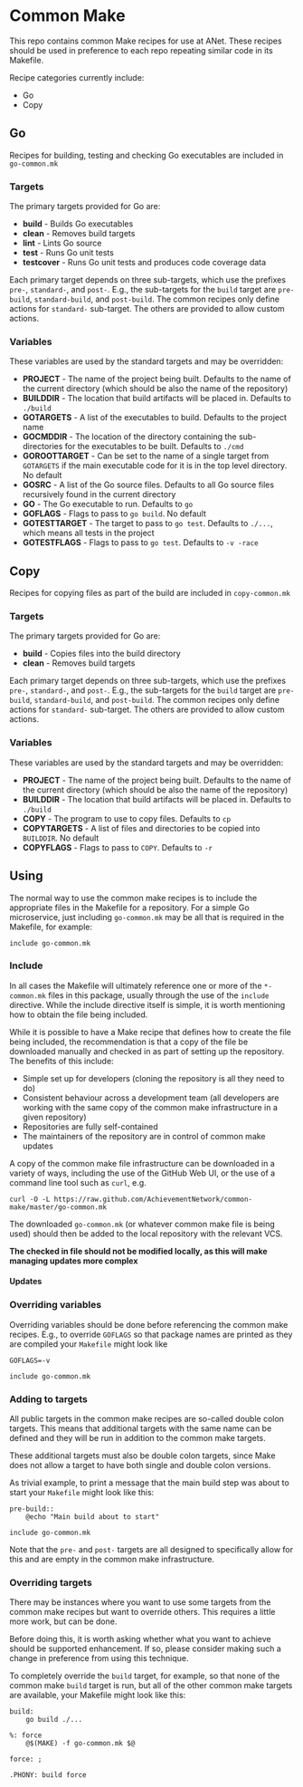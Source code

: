 # Common Make

This repo contains common Make recipes for use at ANet.  These recipes should be used
in preference to each repo repeating similar code in its Makefile.

Recipe categories currently include:

* Go
* Copy

## Go

Recipes for building, testing and checking Go executables are included in `go-common.mk`

### Targets

The primary targets provided for Go are:

* __build__ - Builds Go executables
* __clean__ - Removes build targets
* __lint__ - Lints Go source
* __test__ - Runs Go unit tests
* __testcover__ - Runs Go unit tests and produces code coverage data

Each primary target depends on three sub-targets, which use the prefixes `pre-`,
`standard-`, and `post-`.  E.g., the sub-targets for the `build` target are
`pre-build`, `standard-build`, and `post-build`.  The common recipes only define
actions for `standard-` sub-target.  The others are provided to allow custom actions.

### Variables

These variables are used by the standard targets and may be overridden:

* __PROJECT__ - The name of the project being built.  Defaults to the name of the current directory (which should be also the name of the repository)
* __BUILDDIR__ - The location that build artifacts will be placed in.  Defaults to `./build`
* __GOTARGETS__ - A list of the executables to build.  Defaults to the project name
* __GOCMDDIR__ - The location of the directory containing the sub-directories for the executables to be built.  Defaults to `./cmd`
* __GOROOTTARGET__ - Can be set to the name of a single target from `GOTARGETS` if the main executable code for it is in the top level directory.  No default
* __GOSRC__ - A list of the Go source files.  Defaults to all Go source files recursively found in the current directory
* __GO__ - The Go executable to run.  Defaults to `go`
* __GOFLAGS__ - Flags to pass to `go build`.  No default
* __GOTESTTARGET__ - The target to pass to `go test`.  Defaults to `./...`, which means all tests in the project
* __GOTESTFLAGS__ - Flags to pass to `go test`.  Defaults to `-v -race`


## Copy

Recipes for copying files as part of the build are included in `copy-common.mk`

### Targets

The primary targets provided for Go are:

* __build__ - Copies files into the build directory
* __clean__ - Removes build targets

Each primary target depends on three sub-targets, which use the prefixes `pre-`,
`standard-`, and `post-`.  E.g., the sub-targets for the `build` target are
`pre-build`, `standard-build`, and `post-build`.  The common recipes only define
actions for `standard-` sub-target.  The others are provided to allow custom actions.

### Variables

These variables are used by the standard targets and may be overridden:

* __PROJECT__ - The name of the project being built.  Defaults to the name of the current directory (which should be also the name of the repository)
* __BUILDDIR__ - The location that build artifacts will be placed in.  Defaults to `./build`
* __COPY__ - The program to use to copy files.  Defaults to `cp`
* __COPYTARGETS__ - A list of files and directories to be copied into `BUILDDIR`.  No default
* __COPYFLAGS__ - Flags to pass to `COPY`.  Defaults to `-r`

## Using

The normal way to use the common make recipes is to include the appropriate files in
the Makefile for a repository.  For a simple Go microservice, just including
`go-common.mk` may be all that is required in the Makefile, for example:

```make
include go-common.mk
```

### Include

In all cases the Makefile will ultimately reference one or more of the `*-common.mk`
files in this package, usually through the use of the `include` directive.  While the
include directive itself is simple, it is worth mentioning how to obtain the file being
included.

While it is possible to have a Make recipe that defines how to create the file being
included, the recommendation is that a copy of the file be downloaded manually and
checked in as part of setting up the repository.  The benefits of this include:

* Simple set up for developers (cloning the repository is all they need to do)
* Consistent behaviour across a development team (all developers are working with the same copy of the common make infrastructure in a given repository)
* Repositories are fully self-contained
* The maintainers of the repository are in control of common make updates

A copy of the common make file infrastructure can be downloaded in a variety of ways,
including the use of the GitHub Web UI, or the use of a command line tool such as
`curl`, e.g.

```
curl -O -L https://raw.github.com/AchievementNetwork/common-make/master/go-common.mk
```

The downloaded `go-common.mk` (or whatever common make file is being used) should then
be added to the local repository with the relevant VCS.

**The checked in file should not be modified locally, as this will make managing updates more complex**

#### Updates


### Overriding variables

Overriding variables should be done before referencing the common make recipes.  E.g., to
override `GOFLAGS` so that package names are printed as they are compiled your
`Makefile` might look like

```make
GOFLAGS=-v

include go-common.mk
```

### Adding to targets

All public targets in the common make recipes are so-called double colon targets.  This
means that additional targets with the same name can be defined and they will be run in
addition to the common make targets.

These additional targets must also be double colon targets, since Make does not allow a
target to have both single and double colon versions.

As trivial example, to print a message that the main build step was about to start your
`Makefile` might look like this:

```make
pre-build::
	@echo "Main build about to start"

include go-common.mk
```

Note that the `pre-` and `post-` targets are all designed to specifically allow for
this and are empty in the common make infrastructure.

### Overriding targets

There may be instances where you want to use some targets from the common make recipes
but want to override others.  This requires a little more work, but can be done.

Before doing this, it is worth asking whether what you want to achieve should be
supported enhancement.  If so, please consider making such a change in preference from using
this technique.

To completely override the `build` target, for example, so that none of the common make
`build` target is run, but all of the other common make targets are available, your Makefile might look like this:

```make
build:
	go build ./...

%: force
	@$(MAKE) -f go-common.mk $@

force: ;

.PHONY: build force
```
